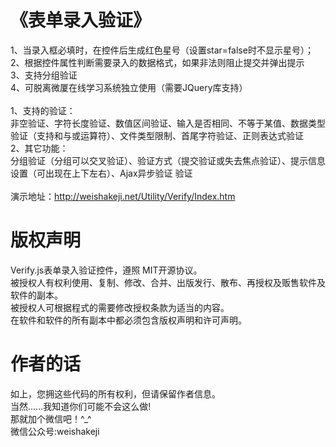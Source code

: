 
# 《表单录入验证》
1、当录入框必填时，在控件后生成红色星号（设置star=false时不显示星号）；<br/>
2、根据控件属性判断需要录入的数据格式，如果非法则阻止提交并弹出提示<br/>
3、支持分组验证<br/>
4、可脱离微厦在线学习系统独立使用（需要JQuery库支持）<br/>
<br/>
1、支持的验证：<br/>
非空验证、字符长度验证、数值区间验证、输入是否相同、不等于某值、数据类型验证（支持和与或运算符）、文件类型限制、首尾字符验证、正则表达式验证 
<br/>2、其它功能：<br/>
分组验证（分组可以交叉验证）、验证方式（提交验证或失去焦点验证）、提示信息设置（可出现在上下左右）、Ajax异步验证 验证
<br/><br/>
演示地址：http://weishakeji.net/Utility/Verify/Index.htm
 
# 版权声明
Verify.js表单录入验证控件，遵照 MIT开源协议。<br/>
被授权人有权利使用、复制、修改、合并、出版发行、散布、再授权及贩售软件及软件的副本。<br/>
被授权人可根据程式的需要修改授权条款为适当的内容。<br/>
在软件和软件的所有副本中都必须包含版权声明和许可声明。<br/>

# 作者的话
如上，您拥这些代码的所有权利，但请保留作者信息。<br/>
当然......我知道你们可能不会这么做!<br/>
那就加个微信吧！^_^<br/>
微信公众号:weishakeji
